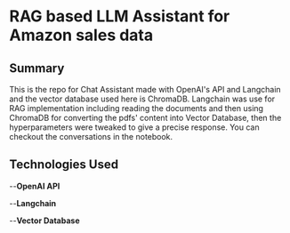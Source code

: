 # RAG based LLM Assistant for Amazon sales data
## Summary
This is the repo for Chat Assistant made with OpenAI's API and Langchain and the vector database used here is ChromaDB. Langchain was use for RAG implementation including reading the documents and then using ChromaDB for converting the pdfs' content into Vector Database, then the hyperparameters were tweaked to give a precise response. You can checkout the conversations in the notebook.
## Technologies Used
--**OpenAI API**

--**Langchain**

--**Vector Database**
